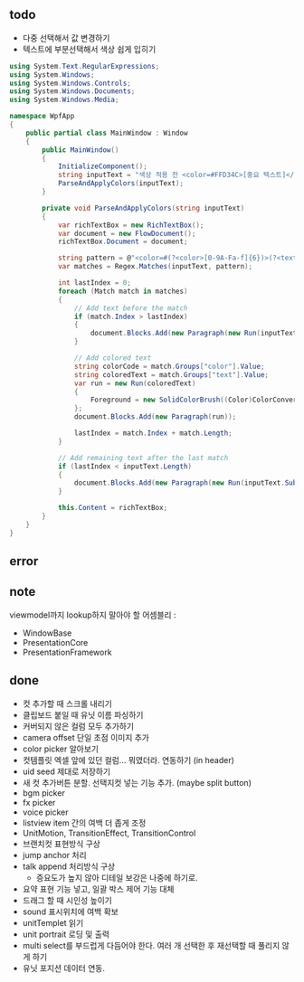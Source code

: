 ﻿## todo

- 다중 선택해서 값 변경하기
- 텍스트에 부분선택해서 색상 쉽게 입히기
```csharp
using System.Text.RegularExpressions;
using System.Windows;
using System.Windows.Controls;
using System.Windows.Documents;
using System.Windows.Media;

namespace WpfApp
{
    public partial class MainWindow : Window
    {
        public MainWindow()
        {
            InitializeComponent();
            string inputText = "색상 적용 전 <color=#FFD34C>[중요 텍스트]</color>색상 적용 후";
            ParseAndApplyColors(inputText);
        }

        private void ParseAndApplyColors(string inputText)
        {
            var richTextBox = new RichTextBox();
            var document = new FlowDocument();
            richTextBox.Document = document;

            string pattern = @"<color=#(?<color>[0-9A-Fa-f]{6})>(?<text>.*?)<\/color>";
            var matches = Regex.Matches(inputText, pattern);

            int lastIndex = 0;
            foreach (Match match in matches)
            {
                // Add text before the match
                if (match.Index > lastIndex)
                {
                    document.Blocks.Add(new Paragraph(new Run(inputText.Substring(lastIndex, match.Index - lastIndex))));
                }

                // Add colored text
                string colorCode = match.Groups["color"].Value;
                string coloredText = match.Groups["text"].Value;
                var run = new Run(coloredText)
                {
                    Foreground = new SolidColorBrush((Color)ColorConverter.ConvertFromString($"#{colorCode}"))
                };
                document.Blocks.Add(new Paragraph(run));

                lastIndex = match.Index + match.Length;
            }

            // Add remaining text after the last match
            if (lastIndex < inputText.Length)
            {
                document.Blocks.Add(new Paragraph(new Run(inputText.Substring(lastIndex))));
            }

            this.Content = richTextBox;
        }
    }
}
```

## error

## note

viewmodel까지 lookup하지 말아야 할 어셈블리 : 

* WindowBase 
* PresentationCore 
* PresentationFramework

## done

- 컷 추가할 때 스크롤 내리기
- 클립보드 붙일 때 유닛 이름 파싱하기
- 커버되지 않은 컬럼 모두 추가하기
- camera offset 단일 초점 이미지 추가
- color picker 알아보기
- 컷템플릿 엑셀 앞에 있던 컬럼... 뭐였더라. 연동하기 (in header)
- uid seed 제대로 저장하기
- 새 컷 추가버튼 분할. 선택지컷 넣는 기능 추가. (maybe split button)
- bgm picker
- fx picker
- voice picker
- listview item 간의 여백 더 좁게 조정
- UnitMotion, TransitionEffect, TransitionControl
- 브랜치컷 표현방식 구상
- jump anchor 처리
- talk append 처리방식 구상
  - 증요도가 높지 않아 디테일 보강은 나중에 하기로.
- 요약 표현 기능 넣고, 일괄 박스 제어 기능 대체
- 드래그 할 때 시인성 높이기
- sound 표시위치에 여백 확보
- unitTemplet 읽기
- unit portrait 로딩 및 출력
- multi select를 부드럽게 다듬어야 한다. 여러 개 선택한 후 재선택할 때 풀리지 않게 하기
- 유닛 포지션 데이터 연동.

